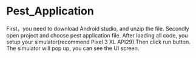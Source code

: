 # Pest_Application

First，you need to download Android studio, and unzip the file. 
Secondly open project and choose pest application file.
After loading all code, you setup your simulator(recommend Pixel 3 XL API29).Then click run button.
The simulator will pop up, you can see the UI screen.

